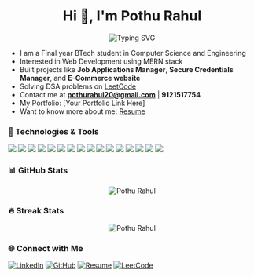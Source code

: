 <h1 align="center">Hi 👋, I'm Pothu Rahul</h1>

<p align="center">
  <img src="https://readme-typing-svg.demolab.com?font=Fira+Code&weight=600&size=22&pause=1000&color=0E75B6&center=true&vCenter=true&width=600&lines=Aspiring+Software+Developer;MERN+Stack+Developer;ML+Enthusiast;Cloud+in+AWS;Web+Developer" alt="Typing SVG" />
</p>

- I am a Final year BTech student in Computer Science and Engineering
- Interested in Web Development using MERN stack
- Built projects like **Job Applications Manager**, **Secure Credentials Manager**, and **E-Commerce website**
- Solving DSA problems on [LeetCode](https://leetcode.com/u/PothuRahul_20/)
- Contact me at **pothurahul20@gmail.com** | **9121517754**
- My Portfolio: [Your Portfolio Link Here]
- Want to know more about me: [Resume](https://drive.google.com/file/d/1ZcgGBUQ7HgR0esUNAupjXk5mgjNxYNvo/view?usp=sharing)

### 🚀 Technologies & Tools
<p>
  <img src="https://img.shields.io/badge/Python-3776AB?style=for-the-badge&logo=python&logoColor=white" />
  <img src="https://img.shields.io/badge/C-00599C?style=for-the-badge&logo=c&logoColor=white" />
  <img src="https://img.shields.io/badge/HTML5-E34F26?style=for-the-badge&logo=html5&logoColor=white" />
  <img src="https://img.shields.io/badge/CSS3-1572B6?style=for-the-badge&logo=css3&logoColor=white" />
  <img src="https://img.shields.io/badge/JavaScript-F7DF1E?style=for-the-badge&logo=javascript&logoColor=black" />
  <img src="https://img.shields.io/badge/React-61DAFB?style=for-the-badge&logo=react&logoColor=black" />
  <img src="https://img.shields.io/badge/Node.js-339933?style=for-the-badge&logo=node.js&logoColor=white" />
  <img src="https://img.shields.io/badge/Express.js-000000?style=for-the-badge&logo=express&logoColor=white" />
  <img src="https://img.shields.io/badge/MongoDB-4EA94B?style=for-the-badge&logo=mongodb&logoColor=white" />
  <img src="https://img.shields.io/badge/MySQL-4479A1?style=for-the-badge&logo=mysql&logoColor=white" />
  <img src="https://img.shields.io/badge/TailwindCSS-38B2AC?style=for-the-badge&logo=tailwind-css&logoColor=white" />
  <img src="https://img.shields.io/badge/Bootstrap-7952B3?style=for-the-badge&logo=bootstrap&logoColor=white" />
  <img src="https://img.shields.io/badge/Git-F05032?style=for-the-badge&logo=git&logoColor=white" />
  <img src="https://img.shields.io/badge/GitHub-181717?style=for-the-badge&logo=github&logoColor=white" />
  <img src="https://img.shields.io/badge/VSCode-007ACC?style=for-the-badge&logo=visual-studio-code&logoColor=white" />
  <img src="https://img.shields.io/badge/AWS-FF9900?style=for-the-badge&logo=amazonaws&logoColor=white" />
</p>

### 📊 GitHub Stats
<p align="center">
  <img src="https://github-readme-stats.vercel.app/api?username=RahulO1&show_icons=true&theme=tokyonight" alt="Pothu Rahul" />
</p>

### 🔥 Streak Stats
<p align="center">
  <img src="https://streak-stats.demolab.com?user=RahulO1&theme=tokyonight&hide_border=true" alt="Pothu Rahul" />
</p>

### 🌐 Connect with Me
[![LinkedIn](https://img.shields.io/badge/LinkedIn-0A66C2?style=for-the-badge&logo=linkedin&logoColor=white)](https://www.linkedin.com/in/pothu-rahul)
[![GitHub](https://img.shields.io/badge/GitHub-171515?style=for-the-badge&logo=github&logoColor=white)](https://github.com/RahulO1)
[![Resume](https://img.shields.io/badge/Resume-FF5733?style=for-the-badge&logo=google-drive&logoColor=white)](https://drive.google.com/file/d/1ZcgGBUQ7HgR0esUNAupjXk5mgjNxYNvo/view?usp=sharing)
[![LeetCode](https://img.shields.io/badge/LeetCode-FFA116?style=for-the-badge&logo=leetcode&logoColor=white)](https://leetcode.com/u/PothuRahul_20/)
